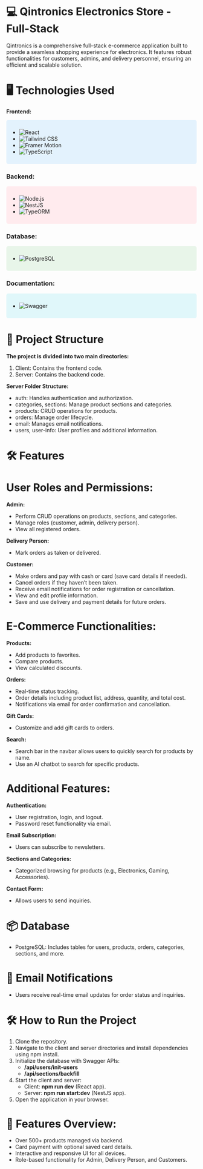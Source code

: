 # 💻 Qintronics Electronics Store - Full-Stack

Qintronics is a comprehensive full-stack e-commerce application built to provide a seamless shopping experience for electronics. It features robust functionalities for customers, admins, and delivery personnel, ensuring an efficient and scalable solution.

# 🖥️ Technologies Used

**Frontend:**

<div style="background-color: #e3f2fd; padding: 10px; border-radius: 5px;">

- ![React](https://img.shields.io/badge/React-blue?logo=react)
- ![Tailwind CSS](https://img.shields.io/badge/TailwindCSS-blueviolet?logo=tailwindcss)
- ![Framer Motion](https://img.shields.io/badge/FramerMotion-orange?logo=framer)
- ![TypeScript](https://img.shields.io/badge/TypeScript-informational?logo=typescript)
</div>

### **Backend:**

<div style="background-color: #ffebee; padding: 10px; border-radius: 5px;">

- ![Node.js](https://img.shields.io/badge/Node.js-green?logo=node.js)
- ![NestJS](https://img.shields.io/badge/NestJS-red?logo=nestjs)
- ![TypeORM](https://img.shields.io/badge/TypeORM-yellow?logo=typeorm)

</div>

### **Database:**

<div style="background-color: #e8f5e9; padding: 10px; border-radius: 5px;">

- ![PostgreSQL](https://img.shields.io/badge/PostgreSQL-blue?logo=postgresql)

</div>

### **Documentation:**

<div style="background-color: #e0f7fa; padding: 10px; border-radius: 5px;">

- ![Swagger](https://img.shields.io/badge/Swagger-green?logo=swagger)

</div>

# 📂 Project Structure

**The project is divided into two main directories:**

1. Client: Contains the frontend code.
2. Server: Contains the backend code.

**Server Folder Structure:**

- auth: Handles authentication and authorization.
- categories, sections: Manage product sections and categories.
- products: CRUD operations for products.
- orders: Manage order lifecycle.
- email: Manages email notifications.
- users, user-info: User profiles and additional information.

# 🛠️ Features

# User Roles and Permissions:

**Admin:**

- Perform CRUD operations on products, sections, and categories.
- Manage roles (customer, admin, delivery person).
- View all registered orders.

**Delivery Person:**

- Mark orders as taken or delivered.

**Customer:**

- Make orders and pay with cash or card (save card details if needed).
- Cancel orders if they haven’t been taken.
- Receive email notifications for order registration or cancellation.
- View and edit profile information.
- Save and use delivery and payment details for future orders.

# E-Commerce Functionalities:

**Products:**

- Add products to favorites.
- Compare products.
- View calculated discounts.

**Orders:**

- Real-time status tracking.
- Order details including product list, address, quantity, and total cost.
- Notifications via email for order confirmation and cancellation.

**Gift Cards:**

- Customize and add gift cards to orders.

**Search:**

- Search bar in the navbar allows users to quickly search for products by name.
- Use an AI chatbot to search for specific products.

# Additional Features:

**Authentication:**

- User registration, login, and logout.
- Password reset functionality via email.

**Email Subscription:**

- Users can subscribe to newsletters.

**Sections and Categories:**

- Categorized browsing for products (e.g., Electronics, Gaming, Accessories).

**Contact Form:**

- Allows users to send inquiries.

# 📦 Database

- PostgreSQL: Includes tables for users, products, orders, categories, sections, and more.

# 📧 Email Notifications

- Users receive real-time email updates for order status and inquiries.

# 🛠️ How to Run the Project

1. Clone the repository.
2. Navigate to the client and server directories and install dependencies using npm install.
3. Initialize the database with Swagger APIs:
   - **/api/users/init-users**
   - **/api/sections/backfill**
4. Start the client and server:
   - Client: **npm run dev** (React app).
   - Server: **npm run start:dev** (NestJS app).
5. Open the application in your browser.

# 🌟 Features Overview:

- Over 500+ products managed via backend.
- Card payment with optional saved card details.
- Interactive and responsive UI for all devices.
- Role-based functionality for Admin, Delivery Person, and Customers.
